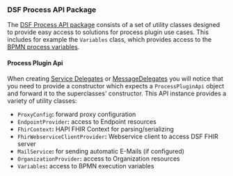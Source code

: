 ### DSF Process API Package

The [DSF Process API package](https://mvnrepository.com/artifact/dev.dsf/dsf-bpe-process-api-v1) consists of a set of utility classes designed to provide easy access to solutions for process plugin use cases.
This includes for example the `Variables` class, which provides access to the [BPMN process variables](basic-concepts-and-guides.md#bpmn-process-variables).

#### Process Plugin Api
When creating [Service Delegates](basic-concepts-and-guides.md#service-delegates) or [MessageDelegates](basic-concepts-and-guides.md#message-delegates) you will
notice that you need to provide a constructor which expects a `ProcessPluginApi` object and forward it to the superclasses' constructor.
This API instance provides a variety of utility classes:
- `ProxyConfig`**:** forward proxy configuration
- `EndpointProvider`**:** access to Endpoint resources
- `FhirContext`**:** HAPI FHIR Context for parsing/serializing
- `FhirWebserviceClientProvider`**:** Webservice client to access DSF FHIR server
- `MailService`**:** for sending automatic E-Mails (if configured)
- `OrganizationProvider`**:** access to Organization resources
- `Variables`**:** access to BPMN execution variables